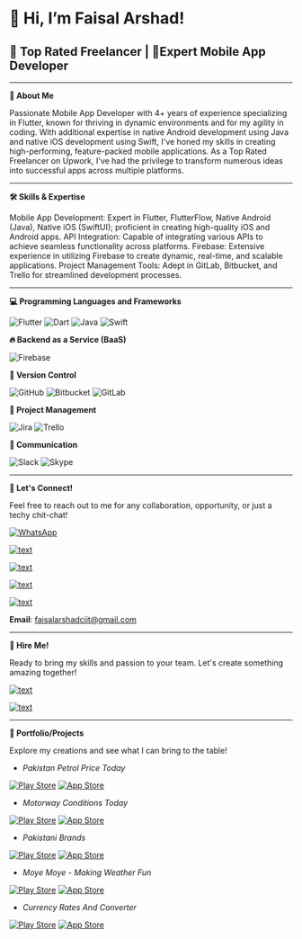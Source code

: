 <h1>👋 Hi, I’m Faisal Arshad! </h1>

<h2>🌟 Top Rated Freelancer | 📱Expert Mobile App Developer</h2>

-----------------------------------------------------------
**📖 About Me**

Passionate Mobile App Developer with 4+ years of experience specializing in Flutter, known for thriving in dynamic environments and for my agility in coding. With additional expertise in native Android development using Java and native iOS development using Swift, I've honed my skills in creating high-performing, feature-packed mobile applications. As a Top Rated Freelancer on Upwork, I've had the privilege to transform numerous ideas into successful apps across multiple platforms.

-----------------------------------------------------------

**🛠️ Skills & Expertise**

Mobile App Development: Expert in Flutter, FlutterFlow, Native Android (Java), Native iOS (SwiftUI); proficient in creating high-quality iOS and Android apps.
API Integration: Capable of integrating various APIs to achieve seamless functionality across platforms.
Firebase: Extensive experience in utilizing Firebase to create dynamic, real-time, and scalable applications.
Project Management Tools: Adept in GitLab, Bitbucket, and Trello for streamlined development processes.

-----------------------------------------------------------

**💻 Programming Languages and Frameworks**

![Flutter](https://img.shields.io/badge/Flutter-%2302569B.svg?style=for-the-badge&logo=Flutter&logoColor=white)
![Dart](https://img.shields.io/badge/dart-%230175C2.svg?style=for-the-badge&logo=dart&logoColor=white)
![Java](https://img.shields.io/badge/java-%23ED8B00.svg?style=for-the-badge&logo=openjdk&logoColor=white)
![Swift](https://img.shields.io/badge/swift-F54A2A?style=for-the-badge&logo=swift&logoColor=white)

**🔥 Backend as a Service (BaaS)**

![Firebase](https://img.shields.io/badge/firebase-a08021?style=for-the-badge&logo=firebase&logoColor=ffcd34)

**🔀 Version Control**

![GitHub](https://img.shields.io/badge/github-%23121011.svg?style=for-the-badge&logo=github&logoColor=white)
![Bitbucket](https://img.shields.io/badge/bitbucket-%230047B3.svg?style=for-the-badge&logo=bitbucket&logoColor=white)
![GitLab](https://img.shields.io/badge/gitlab-%23181717.svg?style=for-the-badge&logo=gitlab&logoColor=white)

**📝 Project Management**

![Jira](https://img.shields.io/badge/jira-%230A0FFF.svg?style=for-the-badge&logo=jira&logoColor=white)
![Trello](https://img.shields.io/badge/Trello-%23026AA7.svg?style=for-the-badge&logo=Trello&logoColor=white)

**💬 Communication**

![Slack](https://img.shields.io/badge/Slack-4A154B?style=for-the-badge&logo=slack&logoColor=white)
![Skype](https://img.shields.io/badge/Skype-%2300AFF0.svg?style=for-the-badge&logo=Skype&logoColor=white)

-----------------------------------------------------------

**🤝 Let's Connect!**

Feel free to reach out to me for any collaboration, opportunity, or just a techy chit-chat!

[![WhatsApp](https://img.shields.io/badge/WhatsApp-25D366?style=for-the-badge&logo=WhatsApp&logoColor=white)](https://wa.me/+923088649850)

[![text](https://img.shields.io/badge/LinkedIn-0077B5?style=for-the-badge&logo=linkedin&logoColor=white)](https://www.linkedin.com/in/faisal-arshad-bb5ab1153)

[![text](https://img.shields.io/badge/Facebook-%231877F2.svg?style=for-the-badge&logo=Facebook&logoColor=white[)](https://www.facebook.com/faisal.arshad.927758)

[![text](https://img.shields.io/badge/Instagram-E4405F?style=for-the-badge&logo=instagram&logoColor=white)](https://www.instagram.com/faisalarshad850/)

[![text](https://img.shields.io/badge/Twitter-1DA1F2?style=for-the-badge&logo=twitter&logoColor=white)](https://www.twitter.com/faisalarshad850/)

**Email**: faisalarshadciit@gmail.com

-----------------------------------------------------------

 **💼 Hire Me!**

Ready to bring my skills and passion to your team. Let's create something amazing together!

 [![text](https://img.shields.io/badge/UpWork-6FDA44?style=for-the-badge&logo=Upwork&logoColor=white)](https://www.upwork.com/freelancers/~0143722ece1833a4ed)

[![text](https://img.shields.io/badge/fiverr-1DBF73?style=for-the-badge&logo=fiverr&logoColor=white)](https://www.fiverr.com/faisalarshad850)
 
<whatsapp-button phone="3088649850" dialcode="92" text="Hey there, lets chat!" label="Start Chat"></whatsapp-button>

-----------------------------------------------------------

**📁 Portfolio/Projects**

 Explore my creations and see what I can bring to the table!

- *Pakistan Petrol Price Today*

[![Play Store](https://img.shields.io/badge/Google_Play-414141?style=for-the-badge&logo=google-play&logoColor=white)](https://play.google.com/store/apps/details?id=com.atrule.pakistanpetrolpricetoday)
[![App Store](https://img.shields.io/badge/App_Store-0D96F6?style=for-the-badge&logo=app-store&logoColor=white)](https://apps.apple.com/us/app/pakistan-petrol-price-today/id6468675163)

- *Motorway Conditions Today*

[![Play Store](https://img.shields.io/badge/Google_Play-414141?style=for-the-badge&logo=google-play&logoColor=white)](https://play.google.com/store/apps/details?id=com.atrule.weatherhighway)
[![App Store](https://img.shields.io/badge/App_Store-0D96F6?style=for-the-badge&logo=app-store&logoColor=white)](https://apps.apple.com/us/app/motorway-conditions-today/id6472891321)

- *Pakistani Brands*

[![Play Store](https://img.shields.io/badge/Google_Play-414141?style=for-the-badge&logo=google-play&logoColor=white)](https://play.google.com/store/apps/details?id=com.atrule.fashionapp)
[![App Store](https://img.shields.io/badge/App_Store-0D96F6?style=for-the-badge&logo=app-store&logoColor=white)](https://apps.apple.com/us/app/pakistani-brands/id6476684286)

- *Moye Moye - Making Weather Fun*

[![Play Store](https://img.shields.io/badge/Google_Play-414141?style=for-the-badge&logo=google-play&logoColor=white)](https://play.google.com/store/apps/details?id=com.atrule.bakwaasmausam)
[![App Store](https://img.shields.io/badge/App_Store-0D96F6?style=for-the-badge&logo=app-store&logoColor=white)](https://apps.apple.com/us/app/moye-moye-making-weather-fun/id6479732025)

- *Currency Rates And Converter*

[![Play Store](https://img.shields.io/badge/Google_Play-414141?style=for-the-badge&logo=google-play&logoColor=white)](https://play.google.com/store/apps/details?id=com.atrule.currencyconverter)
[![App Store](https://img.shields.io/badge/App_Store-0D96F6?style=for-the-badge&logo=app-store&logoColor=white)](https://apps.apple.com/us/app/currency-rates-and-converter/id6476143325)
